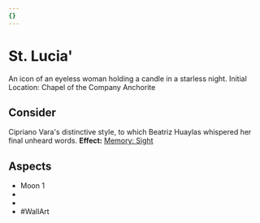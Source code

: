 ```yaml
---
{}
---
```

# St. Lucia'
An icon of an eyeless woman holding a candle in a starless night.
Initial Location: Chapel of the Company Anchorite
## Consider
Cipriano Vara's distinctive style, to which Beatriz Huaylas whispered her final unheard words.
**Effect:** [Memory: Sight](https://uadaf.theevilroot.xyz/rowenarium/elements/mem.sight)
## Aspects
- Moon 1
-  
-  
- #WallArt